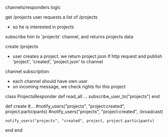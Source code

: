 channels/responders logic

get /projects
  user requests a list of /projects
  - so he is interested in projects

subscribe him to 'projects' channel, and returns projects data

create /projects
  - user creates a project. we return project.json if http request
    and publish 'project', 'created', 'project.json' to channel

channel subscription:
  - each channel should have own user
  - on incoming message, we check rights for this project



class ProjectsResponder
  def read_all
    ...
    subscribe_user_to("projects")
  end

  def create
    #...
    #notify_users("projects", "project:created", project.participants)
    #notify_users("projects", "project:created", :broadcast)

    notify_users("projects", "created", project, project.participants)
  end
end
